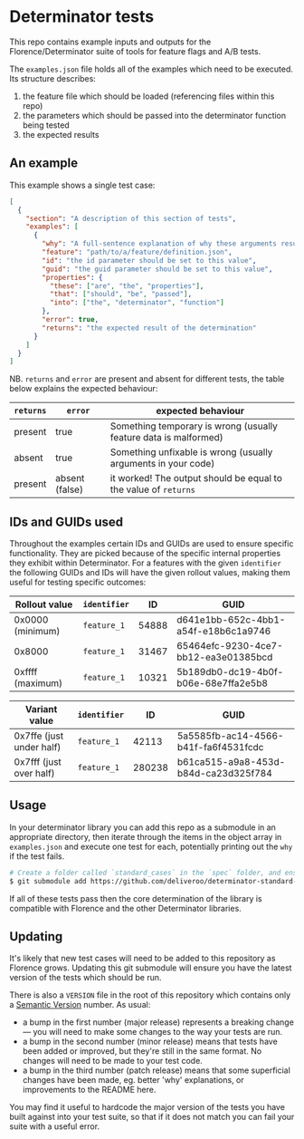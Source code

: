 # Determinator tests

This repo contains example inputs and outputs for the Florence/Determinator suite of tools for feature flags and A/B tests.

The `examples.json` file holds all of the examples which need to be executed. Its structure describes:

1. the feature file which should be loaded (referencing files within this repo)
2. the parameters which should be passed into the determinator function being tested
3. the expected results

## An example

This example shows a single test case:

```json
[
  {
    "section": "A description of this section of tests",
    "examples": [
      {
        "why": "A full-sentence explanation of why these arguments result in the specified response.",
        "feature": "path/to/a/feature/definition.json",
        "id": "the id parameter should be set to this value",
        "guid": "the guid parameter should be set to this value",
        "properties": {
          "these": ["are", "the", "properties"],
          "that": ["should", "be", "passed"],
          "into": ["the", "determinator", "function"]
        },
        "error": true,
        "returns": "the expected result of the determination"
      }
    ]
  }
]
```

NB. `returns` and `error` are present and absent for different tests, the table below explains the expected behaviour:

| `returns` | `error`         | expected behaviour                                               |
|-----------|-----------------|------------------------------------------------------------------|
| present   | true            | Something temporary is wrong (usually feature data is malformed) |
| absent    | true            | Something unfixable is wrong (usually arguments in your code)    |
| present   | absent (false)  | it worked! The output should be equal to the value of `returns`  |

## IDs and GUIDs used

Throughout the examples certain IDs and GUIDs are used to ensure specific functionality. They are picked because of the specific internal properties they exhibit within Determinator. For a features with the given `identifier` the following GUIDs and IDs will have the given rollout values, making them useful for testing specific outcomes:

| Rollout value    | `identifier` | ID    | GUID                                 |
|------------------|--------------|-------|--------------------------------------|
| 0x0000 (minimum) | `feature_1`  | 54888 | d641e1bb-652c-4bb1-a54f-e18b6c1a9746 |
| 0x8000           | `feature_1`  | 31467 | 65464efc-9230-4ce7-bb12-ea3e01385bcd |
| 0xffff (maximum) | `feature_1`  | 10321 | 5b189db0-dc19-4b0f-b06e-68e7ffa2e5b8 |

| Variant value            | `identifier` | ID     | GUID                                 |
|--------------------------|--------------|--------|--------------------------------------|
| 0x7ffe (just under half) | `feature_1`  | 42113  | 5a5585fb-ac14-4566-b41f-fa6f4531fcdc |
| 0x7fff (just over half)  | `feature_1`  | 280238 | b61ca515-a9a8-453d-b84d-ca23d325f784 |

## Usage

In your determinator library you can add this repo as a submodule in an appropriate directory, then iterate through the items in the object array in `examples.json` and execute one test for each, potentially printing out the `why` if the test fails.

```bash
# Create a folder called `standard_cases` in the `spec` folder, and ensure it has the contents of this repo in it:
$ git submodule add https://github.com/deliveroo/determinator-standard-tests spec/standard_cases
```

If all of these tests pass then the core determination of the library is compatible with Florence and the other Determinator libraries.

## Updating

It's likely that new test cases will need to be added to this repository as Florence grows. Updating this git submodule will ensure you have the latest version of the tests which should be run.

There is also a `VERSION` file in the root of this repository which contains only a [Semantic Version](https://semver.org) number. As usual:

- a bump in the first number (major release) represents a breaking change — you will need to make some changes to the way your tests are run.
- a bump in the second number (minor release) means that tests have been added or improved, but they're still in the same format. No changes will need to be made to your test code.
- a bump in the third number (patch release) means that some superficial changes have been made, eg. better 'why' explanations, or improvements to the README here.

You may find it useful to hardcode the major version of the tests you have built against into your test suite, so that if it does not match you can fail your suite with a useful error.
